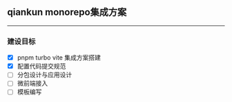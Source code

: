 ## qiankun monorepo集成方案

---

### 建设目标

- [x] pnpm turbo vite 集成方案搭建
- [x] 配置代码提交规范
- [ ] 分包设计与应用设计
- [ ] 微前端接入
- [ ] 模板编写
